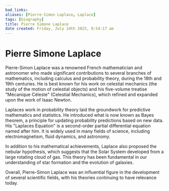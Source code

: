 ```yaml
---
bad_links: 
aliases: [Pierre-Simon Laplace, Laplace]
tags: [biography]
title: Pierre Simone Laplace
date created: Friday, July 14th 2023, 9:54:17 am
---
```

# Pierre Simone Laplace

Pierre-Simon Laplace was a renowned French mathematician and astronomer who made significant contributions to several branches of mathematics, including calculus and probability theory, during the 18th and 19th centuries. He is best known for his work on celestial mechanics (the study of the motion of celestial objects) and his five-volume treatise "Mécanique Céleste" (Celestial Mechanics), which refined and expanded upon the work of Isaac Newton.

Laplaces work in probability theory laid the groundwork for predictive mathematics and statistics. He introduced what is now known as Bayes theorem, a principle for updating probability predictions based on new data. His "Laplaces Equation" is a second-order partial differential equation named after him. It is widely used in many fields of science, including electromagnetism, fluid dynamics, and astronomy.

In addition to his mathematical achievements, Laplace also proposed the nebular hypothesis, which suggests that the Solar System developed from a large rotating cloud of gas. This theory has been fundamental in our understanding of star formation and the evolution of galaxies.

Overall, Pierre-Simon Laplace was an influential figure in the development of several scientific fields, with his theories continuing to have relevance today.
